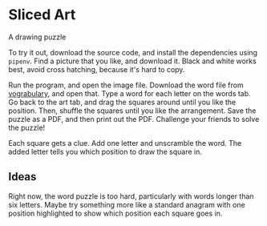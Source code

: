 # Sliced Art
A drawing puzzle

To try it out, download the source code, and install the dependencies using
`pipenv`. Find a picture that you like, and download it. Black and white works
best, avoid cross hatching, because it's hard to copy.

Run the program, and open the image file. Download the word file from
[vograbulary], and open that. Type a word for each letter on the words tab.
Go back to the art tab, and drag the squares around until you like the position.
Then, shuffle the squares until you like the arrangement. Save the puzzle as
a PDF, and then print out the PDF. Challenge your friends to solve the puzzle!

Each square gets a clue. Add one letter and unscramble the word. The added
letter tells you which position to draw the square in.

## Ideas
Right now, the word puzzle is too hard, particularly with words longer than six
letters. Maybe try something more like a standard anagram with one position
highlighted to show which position each square goes in.

[vograbulary]: https://github.com/donkirkby/vograbulary/blob/master/core/assets/wordlist.txt
